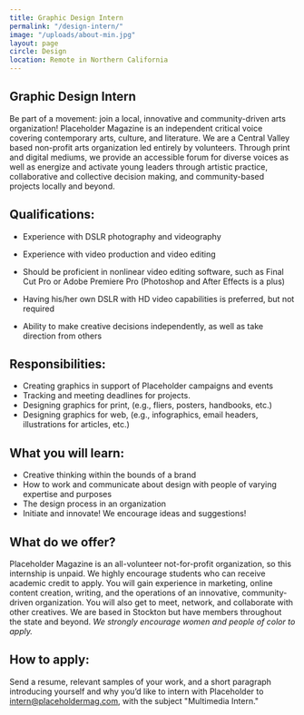 ```yaml
---
title: Graphic Design Intern
permalink: "/design-intern/"
image: "/uploads/about-min.jpg"
layout: page
circle: Design
location: Remote in Northern California
---
```


## Graphic Design Intern

Be part of a movement: join a local, innovative and community-driven arts organization! Placeholder Magazine is an independent critical voice covering contemporary arts, culture, and literature. We are a Central Valley based non-profit arts organization led entirely by volunteers. Through print and digital mediums, we provide an accessible forum for diverse voices as well as energize and activate young leaders through artistic practice, collaborative and collective decision making, and community-based projects locally and beyond.

## Qualifications:

* Experience with DSLR photography and videography

* Experience with video production and video editing

* Should be proficient in nonlinear video editing software, such as Final Cut Pro or Adobe Premiere Pro (Photoshop and After Effects is a plus)

* Having his/her own DSLR with HD video capabilities is preferred, but not required

* Ability to make creative decisions independently, as well as take direction from others

## Responsibilities:

* Creating graphics in support of Placeholder campaigns and events
* Tracking and meeting deadlines for projects.
* Designing graphics for print, (e.g., fliers, posters, handbooks, etc.)
* Designing graphics for web, (e.g., infographics, email headers, illustrations for articles, etc.)

## What you will learn:
* Creative thinking within the bounds of a brand
* How to work and communicate about design with people of varying expertise and purposes
* The design process in an organization
* Initiate and innovate! We encourage ideas and suggestions!


## What do we offer?

Placeholder Magazine is an all-volunteer not-for-profit organization, so this internship is unpaid. We highly encourage students who can receive academic credit to apply. You will gain experience in marketing, online content creation, writing, and the operations of an innovative, community-driven organization. You will also get to meet, network, and collaborate with other creatives. We are based in Stockton but have members throughout the state and beyond. *We strongly encourage women and people of color to apply.*

## How to apply:

Send a resume, relevant samples of your work, and a short paragraph introducing yourself and why you’d like to intern with Placeholder to [intern@placeholdermag.com](mailto:intern@placeholdermag.com), with the subject "Multimedia Intern."
